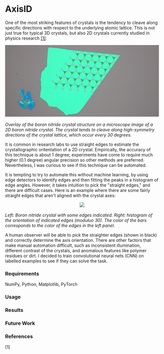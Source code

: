 # AxisID
One of the most striking features of crystals is the tendency to cleave along specific directions with respect to the underlying atomic lattice. This is not just true for typical 3D crystals, but also 2D crystals currently studied in physics research [[1]](#1):

<p align ="center">
<img src="figures/bn_with_lattice_crop.png">
</p>
  
*Overlay of the boron nitride crystal structure on a microscope image of a 2D boron nitride crystal. The crystal tends to cleave along high-symmetry directions of the crystal lattice, which occur every 30 degrees.*

It is common in research labs to use straight edges to estimate the crystallographic oritentation of a 2D crystal. Empirically, the accuracy of this technique is about 1 degree; experiments have come to require much higher (0.1 degree) angular precision so other methods are preferred. Nevertheless, I was curious to see if this technique can be automated. 

It is tempting to try to automate this without machine learning, by using edge detectors to identify edges and then fitting the peaks in a histogram of edge angles. However, it takes intuition to pick the "straight edges," and there are difficult cases. Here is an example where there are some fairly straight edges that aren't aligned with the crystal axes:

<p align ="center">
<img src="figures/hard_example.png" width=900>
</p>

*Left: Boron nitride crystal with some edges indicated. Right: histogram of the orientation of indicated edges (moduluo 30). The color of the bars corresponds to the color of the edges in the left panel.*

A human observer will be able to pick the straighter edges (shown in black) and correctly determine the axis orientation. There are other factors that make manual automation difficult, such as inconsistent illumination, different contrast of the crystals, and anomalous features like polymer residues or dirt. I decided to train convolutional neural nets (CNN) on labelled examples to see if they can solve the task. 


### Requirements
NumPy, Python, Matplotlib, PyTorch

### Usage

### Results

### Future Work

### References

<a id="1">[1]</a> 
